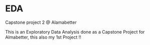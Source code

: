 # EDA
Capstone project 2 @ Alamabetter

This is an Exploratory Data Analysis done as a Capstone Project for Almabetter, this also my 1st Project !!
